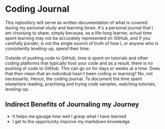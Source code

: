 # Coding Journal
This repository will serve as written documentation of what is covered during my personal study and learning times. It's a personal journal that I am choosing to share, simply because, as a life-long learner, actual time spent learning may not be accurately represented on GitHub, and if you carefully ponder, is not the single source of truth of how I, or anyone who is consistently leveling-up, spend their time. 

Outside of pushing code to GitHub, time is spent on tutorials and other coding platforms that typically host your code and as a result, there is no pushing of code to GitHub. This can go on for days or weeks at a time.  Does that then mean that an individual hasn't been coding or learning? No, not necessarily. Hence, the coding journal. To document the time spent elsewhere reading, practising and trying code samples, watching tutorials, leveling-up.

## Indirect Benefits of Journaling my Journey 
* It helps me gauage how well I grasp what I have learned
* I get to the opportunity improve my markdown knowledge  